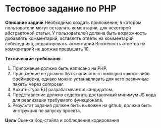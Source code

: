# Тестовое задание по PHP
**Описание задачи**
Необходимо создать приложение, в котором пользователи могут оставлять коментарии, для некоторой абстрактоной статьи. 
У пользователей должна быть возможность добавлять комментарий, оставлять ответы на комментарий собеседника, редактировать коментарий
Вложеность ответов на комментарий не должна превышать 10. 


**Технические требования**
1. Приложение должно быть написано на PHP.
2. Приложение не должно быть написано с помощью какого-либо фреймворка, однако можно устанавливать для него различные пакеты через compоser.
3. Архитектура БД разрабатывается кандидатом.
4. Представление должно содержать достаночный минимум JS кода для реализации требуемого функционала.
5. Результат задания должен быть выложен на github, должна быть инструкция по запуску проекта.

**Цель**
Оценка Код-стайла и соблюдения кодирования